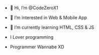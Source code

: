 - 👋 Hi, I’m @CodeZeroX1
- 👀 I’m interested in Web & Mobile App
- 🌱 I’m currently learning HTML, CSS & JS
- I Lover programming

- Programmer Wannabe XD
<!---
CodeZeroX1/CodeZeroX1 is a ✨ special ✨ repository because its `README.md` (this file) appears on your GitHub profile.
You can click the Preview link to take a look at your changes.
--->
